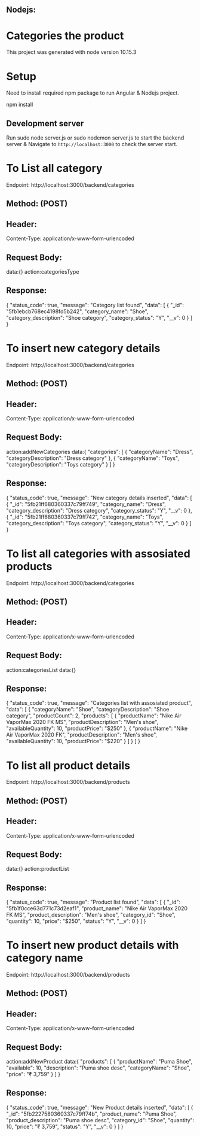 Nodejs:
-------

# Categories the product

This project was generated with node version 10.15.3

# Setup

Need to install required npm package to run Angular & Nodejs project.

npm install

## Development server

Run sudo node server.js or sudo nodemon server.js to start the backend server & Navigate to  `http://localhost:3000` to check the server start.

# To List all category

Endpoint: http://localhost:3000/backend/categories

Method: (POST)
------

Header: 
-------

Content-Type: application/x-www-form-urlencoded

Request Body:
------------
data:{}
action:categoriesType

Response:
---------

{
  "status_code": true,
  "message": "Category list found",
  "data": [
    {
      "_id": "5fb1ebcb768ec4198fd5b242",
      "category_name": "Shoe",
      "category_description": "Shoe category",
      "category_status": "Y",
      "__v": 0
    }
  ]
}

# To insert new category details

Endpoint: http://localhost:3000/backend/categories

Method: (POST)
------

Header: 
-------

Content-Type: application/x-www-form-urlencoded

Request Body:
------------
action:addNewCategories
data:{
  "categories": [
    {
      "categoryName": "Dress",
      "categoryDescription": "Dress category"
    },
    {
      "categoryName": "Toys",
      "categoryDescription": "Toys category"
    }
  ]
}


Response:
---------

{
  "status_code": true,
  "message": "New category details inserted",
  "data": [
    {
      "_id": "5fb21ff680360337c79ff749",
      "category_name": "Dress",
      "category_description": "Dress category",
      "category_status": "Y",
      "__v": 0
    },
    {
      "_id": "5fb21ff680360337c79ff742",
      "category_name": "Toys",
      "category_description": "Toys category",
      "category_status": "Y",
      "__v": 0
    }
  ]
}

# To list all categories with assosiated products

Endpoint: http://localhost:3000/backend/categories

Method: (POST)
------

Header: 
-------

Content-Type: application/x-www-form-urlencoded

Request Body:
------------
action:categoriesList
data:{}


Response:
---------

{
  "status_code": true,
  "message": "Categories list with assosiated product",
  "data": [
    {
      "categoryName": "Shoe",
      "categoryDescription": "Shoe category",
      "productCount": 2,
      "products": [
        {
          "productName": "Nike Air VaporMax 2020 FK MS",
          "productDescription": "Men's shoe",
          "availableQuantity": 10,
          "productPrice": "$250"
        },
        {
          "productName": "Nike Air VaporMax 2020 FK",
          "productDescription": "Men's shoe",
          "availableQuantity": 10,
          "productPrice": "$220"
        }
      ]
    }
  ]
}

# To list all product details

Endpoint: http://localhost:3000/backend/products

Method: (POST)
------

Header: 
-------

Content-Type: application/x-www-form-urlencoded

Request Body:
-------------
data:{}
action:productList

Response:
---------
{
  "status_code": true,
  "message": "Product list found",
  "data": [
    {
      "_id": "5fb1f0cce63d771c73d2eaf1",
      "product_name": "Nike Air VaporMax 2020 FK MS",
      "product_description": "Men's shoe",
      "category_id": "Shoe",
      "quantity": 10,
      "price": "$250",
      "status": "Y",
      "__v": 0
    }
  ]
}

# To insert new product details with category name

Endpoint: http://localhost:3000/backend/products

Method: (POST)
------

Header: 
-------

Content-Type: application/x-www-form-urlencoded

Request Body:
-------------
action:addNewProduct
data:{
  "products": [
    {
      "productName": "Puma Shoe",
      "available": 10,
      "description": "Puma shoe desc",
      "categoryName": "Shoe",
      "price": "₹ 3,759"
    }
  ]
}

Response:
---------

{
  "status_code": true,
  "message": "New Product details inserted",
  "data": [
    {
      "_id": "5fb2227580360337c79ff74b",
      "product_name": "Puma Shoe",
      "product_description": "Puma shoe desc",
      "category_id": "Shoe",
      "quantity": 10,
      "price": "₹ 3,759",
      "status": "Y",
      "__v": 0
    }
  ]
}
